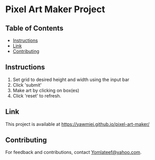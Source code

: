 # Pixel Art Maker Project

## Table of Contents

* [Instructions](#instructions)
* [Link](#Link)
* [Contributing](#contributing)

## Instructions

1. Set grid to desired height and width using the input bar
2. Click 'submit'
3. Make art by clicking on box(es)
4. Click 'reset' to refresh.

## Link

This project is available at https://yawmiej.github.io/pixel-art-maker/ 

## Contributing

For feedback and contributions, contact Yomlateef@yahoo.com.
